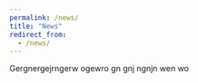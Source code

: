 ```yaml
---
permalink: /news/
title: "News"
redirect_from: 
  - /news/
---
```


Gergnergejrngerw ogewro gn gnj ngnjn wen wo